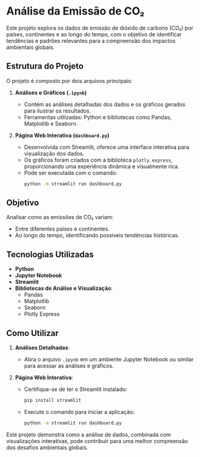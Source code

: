 # Análise da Emissão de CO₂  

Este projeto explora os dados de emissão de dióxido de carbono (CO₂) por países, continentes e ao longo do tempo, com o objetivo de identificar tendências e padrões relevantes para a compreensão dos impactos ambientais globais.  

## Estrutura do Projeto  

O projeto é composto por dois arquivos principais:  

1. **Análises e Gráficos (`.ipynb`)**  
   - Contém as análises detalhadas dos dados e os gráficos gerados para ilustrar os resultados.  
   - Ferramentas utilizadas: Python e bibliotecas como Pandas, Matplotlib e Seaborn.  

2. **Página Web Interativa (`dashboard.py`)**  
   - Desenvolvida com Streamlit, oferece uma interface interativa para visualização dos dados.  
   - Os gráficos foram criados com a biblioteca `plotly.express`, proporcionando uma experiência dinâmica e visualmente rica.  
   - Pode ser executada com o comando:  
     ```bash
     python -m streamlit run dashboard.py
     ```  

## Objetivo  

Analisar como as emissões de CO₂ variam:  
- Entre diferentes países e continentes.  
- Ao longo do tempo, identificando possíveis tendências históricas.  

## Tecnologias Utilizadas  

- **Python**  
- **Jupyter Notebook**  
- **Streamlit**  
- **Bibliotecas de Análise e Visualização**:  
  - Pandas  
  - Matplotlib  
  - Seaborn  
  - Plotly Express  

## Como Utilizar  

1. **Análises Detalhadas**:  
   - Abra o arquivo `.ipynb` em um ambiente Jupyter Notebook ou similar para acessar as análises e gráficos.  

2. **Página Web Interativa**:  
   - Certifique-se de ter o Streamlit instalado:  
     ```bash
     pip install streamlit
     ```  
   - Execute o comando para iniciar a aplicação:  
     ```bash
     python -m streamlit run dashboard.py
     ```  

Este projeto demonstra como a análise de dados, combinada com visualizações interativas, pode contribuir para uma melhor compreensão dos desafios ambientais globais.  
